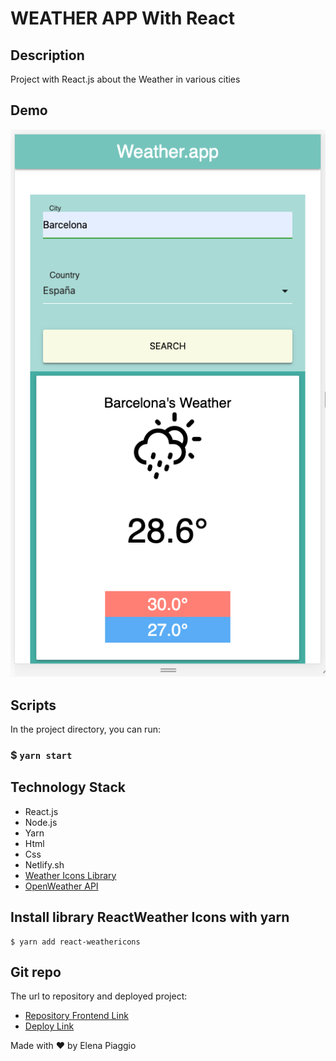
# WEATHER APP With React

## Description
Project with React.js about the Weather in various cities

## Demo
![Landing demo](./src/demo.png)

## Scripts
In the project directory, you can run:

### $ `yarn start`


## Technology Stack
- React.js
- Node.js
- Yarn
- Html
- Css
- Netlify.sh
- [Weather Icons Library](https://erikflowers.github.io/weather-icons/)
- [OpenWeather API](https://openweathermap.org/api)

## Install library ReactWeather Icons with yarn
```
$ yarn add react-weathericons
```

## Git repo
The url to repository and deployed project:

- [Repository Frontend Link](https://github.com/elenapiaggio/weather)
- [Deploy Link](https://react-app-the-weather.netlify.app/)

Made with :heart: by Elena Piaggio
